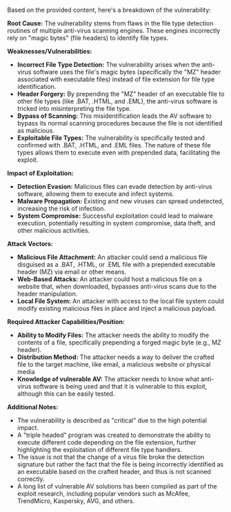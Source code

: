Based on the provided content, here's a breakdown of the vulnerability:

**Root Cause:** The vulnerability stems from flaws in the file type detection routines of multiple anti-virus scanning engines. These engines incorrectly rely on "magic bytes" (file headers) to identify file types.

**Weaknesses/Vulnerabilities:**
*   **Incorrect File Type Detection:**  The vulnerability arises when the anti-virus software uses the file's magic bytes (specifically the "MZ" header associated with executable files) instead of file extension for file type identification. 
*   **Header Forgery:** By prepending the "MZ" header of an executable file to other file types (like .BAT, .HTML, and .EML), the anti-virus software is tricked into misinterpreting the file type. 
*   **Bypass of Scanning:** This misidentification leads the AV software to bypass its normal scanning procedures because the file is not identified as malicious.
*   **Exploitable File Types:** The vulnerability is specifically tested and confirmed with .BAT, .HTML, and .EML files. The nature of these file types allows them to execute even with prepended data, facilitating the exploit.

**Impact of Exploitation:**
*   **Detection Evasion:** Malicious files can evade detection by anti-virus software, allowing them to execute and infect systems.
*   **Malware Propagation:**  Existing and new viruses can spread undetected, increasing the risk of infection.
*   **System Compromise:** Successful exploitation could lead to malware execution, potentially resulting in system compromise, data theft, and other malicious activities.

**Attack Vectors:**
*   **Malicious File Attachment:** An attacker could send a malicious file disguised as a .BAT, .HTML, or .EML file with a prepended executable header (MZ) via email or other means.
*   **Web-Based Attacks:** An attacker could host a malicious file on a website that, when downloaded, bypasses anti-virus scans due to the header manipulation.
*   **Local File System:** An attacker with access to the local file system could modify existing malicious files in place and inject a malicious payload.

**Required Attacker Capabilities/Position:**
*   **Ability to Modify Files:** The attacker needs the ability to modify the contents of a file, specifically prepending a forged magic byte (e.g., MZ header).
*   **Distribution Method:** The attacker needs a way to deliver the crafted file to the target machine, like email, a malicious website or physical media
*   **Knowledge of vulnerable AV:** The attacker needs to know what anti-virus software is being used and that it is vulnerable to this exploit, although this can be easily tested.

**Additional Notes:**
*   The vulnerability is described as "critical" due to the high potential impact.
*   A "triple headed" program was created to demonstrate the ability to execute different code depending on the file extension, further highlighting the exploitation of different file type handlers.
*   The issue is not that the change of a virus file broke the detection signature but rather the fact that the file is being incorrectly identified as an executable based on the crafted header, and thus is not scanned correctly.
*   A long list of vulnerable AV solutions has been compiled as part of the exploit research, including popular vendors such as McAfee, TrendMicro, Kaspersky, AVG, and others.